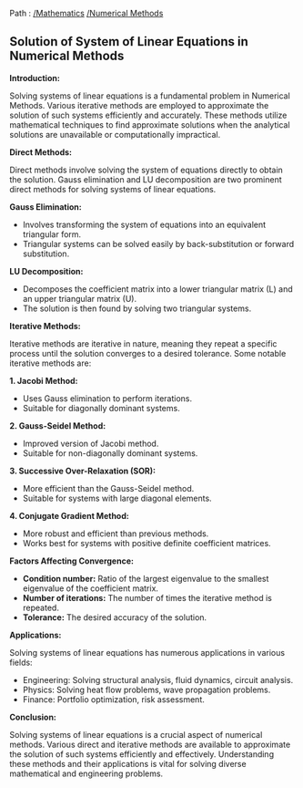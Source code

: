 Path : [/Mathematics](../../index.md) [/Numerical Methods](../index.md)
## Solution of System of Linear Equations in Numerical Methods

**Introduction:**

Solving systems of linear equations is a fundamental problem in Numerical Methods. Various iterative methods are employed to approximate the solution of such systems efficiently and accurately. These methods utilize mathematical techniques to find approximate solutions when the analytical solutions are unavailable or computationally impractical.

**Direct Methods:**

Direct methods involve solving the system of equations directly to obtain the solution. Gauss elimination and LU decomposition are two prominent direct methods for solving systems of linear equations.

**Gauss Elimination:**

- Involves transforming the system of equations into an equivalent triangular form.
- Triangular systems can be solved easily by back-substitution or forward substitution.


**LU Decomposition:**

- Decomposes the coefficient matrix into a lower triangular matrix (L) and an upper triangular matrix (U).
- The solution is then found by solving two triangular systems.


**Iterative Methods:**

Iterative methods are iterative in nature, meaning they repeat a specific process until the solution converges to a desired tolerance. Some notable iterative methods are:

**1. Jacobi Method:**
- Uses Gauss elimination to perform iterations.
- Suitable for diagonally dominant systems.


**2. Gauss-Seidel Method:**
- Improved version of Jacobi method.
- Suitable for non-diagonally dominant systems.


**3. Successive Over-Relaxation (SOR):**
- More efficient than the Gauss-Seidel method.
- Suitable for systems with large diagonal elements.


**4. Conjugate Gradient Method:**
- More robust and efficient than previous methods.
- Works best for systems with positive definite coefficient matrices.


**Factors Affecting Convergence:**

- **Condition number:** Ratio of the largest eigenvalue to the smallest eigenvalue of the coefficient matrix.
- **Number of iterations:** The number of times the iterative method is repeated.
- **Tolerance:** The desired accuracy of the solution.


**Applications:**

Solving systems of linear equations has numerous applications in various fields:

- Engineering: Solving structural analysis, fluid dynamics, circuit analysis.
- Physics: Solving heat flow problems, wave propagation problems.
- Finance: Portfolio optimization, risk assessment.


**Conclusion:**

Solving systems of linear equations is a crucial aspect of numerical methods. Various direct and iterative methods are available to approximate the solution of such systems efficiently and effectively. Understanding these methods and their applications is vital for solving diverse mathematical and engineering problems.
